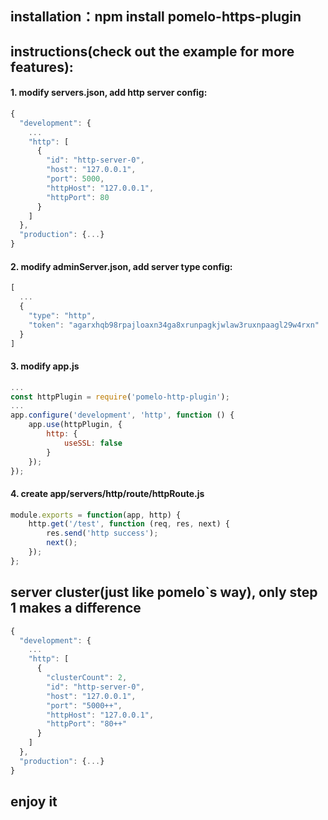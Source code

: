 ## installation：npm install pomelo-https-plugin

## instructions(check out the example for more features):
#### 1. modify servers.json, add http server config:        
```js
{
  "development": {
    ...
    "http": [
      {
        "id": "http-server-0",
        "host": "127.0.0.1",
        "port": 5000,
        "httpHost": "127.0.0.1",
        "httpPort": 80
      }
    ]
  },
  "production": {...}
}
```
#### 2. modify adminServer.json, add server type config:        
```js
[
  ...
  {
    "type": "http",
    "token": "agarxhqb98rpajloaxn34ga8xrunpagkjwlaw3ruxnpaagl29w4rxn"
  }
]
```
#### 3. modify app.js       
```js
...
const httpPlugin = require('pomelo-http-plugin');
...
app.configure('development', 'http', function () {
    app.use(httpPlugin, {
        http: {
            useSSL: false
        }
    });
});
```
#### 4. create app/servers/http/route/httpRoute.js
```js
module.exports = function(app, http) {
    http.get('/test', function (req, res, next) {
        res.send('http success');
        next();
    });
};
```     
## server cluster(just like pomelo`s way), only step 1 makes a difference           
```js
{
  "development": {
    ...
    "http": [
      {
        "clusterCount": 2,
        "id": "http-server-0",
        "host": "127.0.0.1",
        "port": "5000++",
        "httpHost": "127.0.0.1",
        "httpPort": "80++"
      }
    ]
  },
  "production": {...}
}
```
## enjoy it
